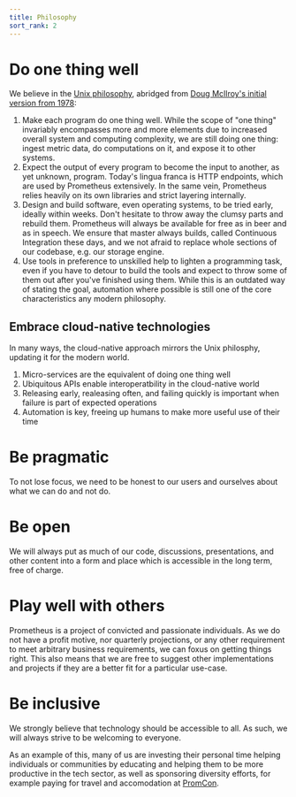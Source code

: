 ```yaml
---
title: Philosophy
sort_rank: 2
---
```


# Do one thing well

We believe in the [Unix
philosophy](https://en.wikipedia.org/wiki/Unix_philosophy), abridged from [Doug
McIlroy's initial version from 1978](http://emulator.pdp-11.org.ru/misc/1978.07_-_Bell_System_Technical_Journal.pdf):

1. Make each program do one thing well.
  While the scope of "one thing" invariably encompasses more and more
  elements due to increased overall system and computing complexity, we are
  still doing one thing: ingest metric data, do computations on it, and expose
  it to other systems.
2. Expect the output of every program to become the input to another, as yet unknown, program.
  Today's lingua franca is HTTP endpoints, which are used by Prometheus
  extensively.
  In the same vein, Prometheus relies heavily on its own libraries and strict
  layering internally.
3. Design and build software, even operating systems, to be tried early, ideally within weeks. Don't hesitate to throw away the clumsy parts and rebuild them.
  Prometheus will always be available for free as in beer and as in speech.
  We ensure that master always builds, called Continuous Integration these days,
  and we not afraid to replace whole sections of our codebase, e.g. our storage
  engine.
4. Use tools in preference to unskilled help to lighten a programming task, even if you have to detour to build the tools and expect to throw some of them out after you've finished using them.
  While this is an outdated way of stating the goal, automation where possible
  is still one of the core characteristics any modern philosophy.

## Embrace cloud-native technologies

In many ways, the cloud-native approach mirrors the Unix philosphy, updating it
for the modern world.

1. Micro-services are the equivalent of doing one thing well
2. Ubiquitous APIs enable interoperatbility in the cloud-native world
3. Releasing early, realeasing often, and failing quickly is important when
failure is part of expected operations
4. Automation is key, freeing up humans to make more useful use of their time

# Be pragmatic

To not lose focus, we need to be honest to our users and ourselves about what we
can do and not do.

# Be open

We will always put as much of our code, discussions, presentations, and other
content into a form and place which is accessible in the long term, free of
charge.

# Play well with others

Prometheus is a project of convicted and passionate individuals. As we do not
have a profit motive, nor quarterly projections, or any other requirement to
meet arbitrary business requirements, we can foxus on getting things right. This
also means that we are free to suggest other implementations and projects if
they are a better fit for a particular use-case.

# Be inclusive

We strongly believe that technology should be accessible to all. As such, we
will always strive to be welcoming to everyone.

As an example of this, many of us are investing their personal time helping
individuals or communities by educating and helping them to be more productive
in the tech sector, as well as sponsoring diversity efforts, for example paying
for travel and accomodation at [PromCon](https://promcon.io).
